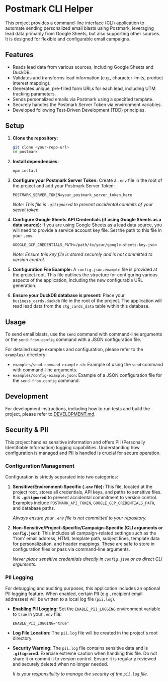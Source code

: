 # Postmark CLI Helper

This project provides a command-line interface (CLI) application to automate sending personalized email blasts using Postmark, leveraging lead data primarily from Google Sheets, but also supporting other sources. It is designed for flexible and configurable email campaigns.

## Features

- Reads lead data from various sources, including Google Sheets and DuckDB.
- Validates and transforms lead information (e.g., character limits, product interest mapping).
- Generates unique, pre-filled form URLs for each lead, including UTM tracking parameters.
- Sends personalized emails via Postmark using a specified template.
- Securely handles the Postmark Server Token via environment variables.
- Developed following Test-Driven Development (TDD) principles.

## Setup

1. **Clone the repository:**

   ```bash
   git clone <your-repo-url>
   cd postmark
   ```

2. **Install dependencies:**

   ```bash
   npm install
   ```

3. **Configure your Postmark Server Token:**
   Create a `.env` file in the root of the project and add your Postmark Server Token:

   ```dotenv
   POSTMARK_SERVER_TOKEN=your_postmark_server_token_here
   ```

   _Note: This file is `.gitignore`d to prevent accidental commits of your secret token._

4. **Configure Google Sheets API Credentials (if using Google Sheets as a data source):**
   If you are using Google Sheets as a lead data source, you will need to provide a service account key file. Set the path to this file in your `.env`:

   ```dotenv
   GOOGLE_GCP_CREDENTIALS_PATH=/path/to/your/google-sheets-key.json
   ```

   _Note: Ensure this key file is stored securely and is not committed to version control._

5. **Configuration File Example:**
   A `config.json.example` file is provided at the project root. This file outlines the structure for configuring various aspects of the application, including the new configurable URL generation.

6. **Ensure your DuckDB database is present:**
   Place your `business_cards.duckdb` file in the root of the project. The application will read lead data from the `stg_cards_data` table within this database.

## Usage

To send email blasts, use the `send` command with command-line arguments or the `send-from-config` command with a JSON configuration file.

For detailed usage examples and configuration, please refer to the `examples/` directory:

- `examples/send-command-example.sh`: Example of using the `send` command with command-line arguments.
- `examples/config-example.json`: Example of a JSON configuration file for the `send-from-config` command.

## Development

For development instructions, including how to run tests and build the project, please refer to [DEVELOPMENT.md](DEVELOPMENT.md).

## Security & PII

This project handles sensitive information and offers PII (Personally Identifiable Information) logging capabilities. Understanding how configuration is managed and PII is handled is crucial for secure operation.

### Configuration Management

Configuration is strictly separated into two categories:

1. **Sensitive/Environment-Specific (`.env` file):** This file, located at the project root, stores all credentials, API keys, and paths to sensitive files. It is **`.gitignore`d** to prevent accidental commitment to version control. Examples include `POSTMARK_API_TOKEN`, `GOOGLE_GCP_CREDENTIALS_PATH`, and database paths.

   _Always ensure your `.env` file is not committed to your repository._

2. **Non-Sensitive/Project-Specific/Campaign-Specific (CLI arguments or `config.json`):** This includes all campaign-related settings such as the 'from' email address, HTML template path, subject lines, template data for personalization, and header mappings. These are safe to store in configuration files or pass via command-line arguments.

   _Never place sensitive credentials directly in `config.json` or as direct CLI arguments._

### PII Logging

For debugging and auditing purposes, this application includes an optional PII logging feature. When enabled, certain PII (e.g., recipient email addresses) will be written to a local log file (`pii.log`).

- **Enabling PII Logging:** Set the `ENABLE_PII_LOGGING` environment variable to `true` in your `.env` file:

  ```dotenv
  ENABLE_PII_LOGGING="true"
  ```

- **Log File Location:** The `pii.log` file will be created in the project's root directory.

- **Security Warning:** The `pii.log` file contains sensitive data and is **`.gitignore`d**. Exercise extreme caution when handling this file. Do not share it or commit it to version control. Ensure it is regularly reviewed and securely deleted when no longer needed.

  _It is your responsibility to manage the security of the `pii.log` file._
